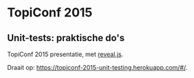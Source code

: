 # TopiConf 2015
## Unit-tests: praktische do's

TopiConf 2015 presentatie, met [reveal.js](https://github.com/hakimel/reveal.js).

Draait op: https://topiconf-2015-unit-testing.herokuapp.com/#/.